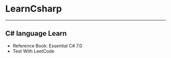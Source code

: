 # LearnCsharp

-----

## C# language Learn

- Reference Book: Essential C# 7.0
- Test With LeetCode
